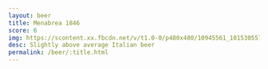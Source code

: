 ```yaml
---
layout: beer
title: Menabrea 1846
score: 6
img: https://scontent.xx.fbcdn.net/v/t1.0-0/p480x480/10945561_10153055791438745_6706555972975228314_n.jpg?oh=03409bfbd5b2fe49b4efdc18abc1ce3b&oe=58DB53B3
desc: Slightly above average Italian beer
permalink: /beer/:title.html
---
```

